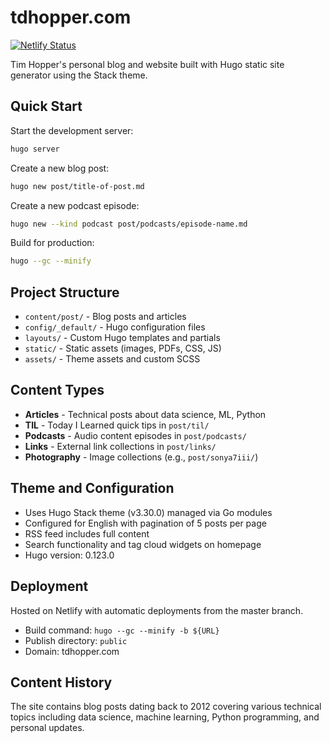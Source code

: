 # tdhopper.com

[![Netlify Status](https://api.netlify.com/api/v1/badges/da967bf7-a528-483c-8afd-aa63b4a1b75e/deploy-status)](https://app.netlify.com/sites/ctdhopper/deploys)

Tim Hopper's personal blog and website built with Hugo static site generator using the Stack theme.

## Quick Start

Start the development server:
```bash
hugo server
```

Create a new blog post:
```bash
hugo new post/title-of-post.md
```

Create a new podcast episode:
```bash
hugo new --kind podcast post/podcasts/episode-name.md
```

Build for production:
```bash
hugo --gc --minify
```

## Project Structure

- `content/post/` - Blog posts and articles
- `config/_default/` - Hugo configuration files
- `layouts/` - Custom Hugo templates and partials
- `static/` - Static assets (images, PDFs, CSS, JS)
- `assets/` - Theme assets and custom SCSS

## Content Types

- **Articles** - Technical posts about data science, ML, Python
- **TIL** - Today I Learned quick tips in `post/til/`
- **Podcasts** - Audio content episodes in `post/podcasts/`
- **Links** - External link collections in `post/links/`
- **Photography** - Image collections (e.g., `post/sonya7iii/`)

## Theme and Configuration

- Uses Hugo Stack theme (v3.30.0) managed via Go modules
- Configured for English with pagination of 5 posts per page
- RSS feed includes full content
- Search functionality and tag cloud widgets on homepage
- Hugo version: 0.123.0

## Deployment

Hosted on Netlify with automatic deployments from the master branch.
- Build command: `hugo --gc --minify -b ${URL}`
- Publish directory: `public`
- Domain: tdhopper.com

## Content History

The site contains blog posts dating back to 2012 covering various technical topics including data science, machine learning, Python programming, and personal updates.